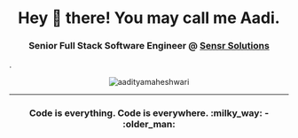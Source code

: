 <h1 align="center">Hey 👋 there! You may call me Aadi.</h1>
<h3 align="center">Senior Full Stack Software Engineer @ <a href="https://www.updatecapital.com/">Sensr Solutions</a></h3>.

<p align="center"> <img src="https://komarev.com/ghpvc/?username=aadityamaheshwari&label=Profile%20views&color=brightgreen&style=flat" alt="aadityamaheshwari" /> </p>

<hr />
<h3 align="center"> Code is everything. Code is everywhere. :milky_way: - :older_man: </h3>
